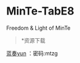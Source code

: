 # MinTe-TabE8
Freedom &amp; Light of MinTe

> *资源下载

[蓝奏yun](https://wws.lanzoui.com/b026il7uf) ：密码:mtzg
